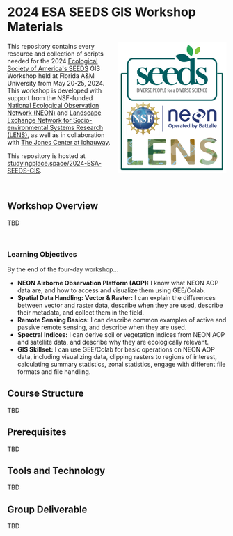 # 2024 ESA SEEDS GIS Workshop Materials

<a href="https://studyingplace.space/2024-ESA-SEEDS-GIS"><img src="Figures/logo.png" width="250" height="300" align="right"></a>

This repository contains every resource and collection of scripts needed for the 2024 [Ecological Society of America's SEEDS](https://www.esa.org/seeds/) GIS Workshop held at Florida A&M University from May 20-25, 2024. This workshop is developed with support from the NSF-funded [National Ecological Observation Network (NEON)](https://www.neonscience.org/) and [Landscape Exchange Network for Socio-environmental Systems Research (LENS)](https://www.lensrcn.org/home), as well as in collaboration with [The Jones Center at Ichauway](https://www.jonesctr.org/).

This repository is hosted at [studyingplace.space/2024-ESA-SEEDS-GIS](https://studyingplace.space/2024-ESA-SEEDS-GIS).

<br>

## Workshop Overview

TBD

<br>

### Learning Objectives

By the end of the four-day workshop...

- **NEON Airborne Observation Platform (AOP):** I know what NEON AOP data are, and how to access and visualize them using GEE/Colab.
- **Spatial Data Handling: Vector & Raster:** I can explain the differences between vector and raster data, describe when they are used, describe their metadata, and collect them in the field.
- **Remote Sensing Basics:** I can describe common examples of active and passive remote sensing, and describe when they are used.
- **Spectral Indices:** I can derive soil or vegetation indices from NEON AOP and satellite data, and describe why they are ecologically relevant.
- **GIS Skillset:** I can use GEE/Colab for basic operations on NEON AOP data, including visualizing data, clipping rasters to regions of interest, calculating summary statistics, zonal statistics, engage with different file formats and file handling.

## Course Structure

TBD

## Prerequisites

TBD

## Tools and Technology

TBD

## Group Deliverable

TBD
